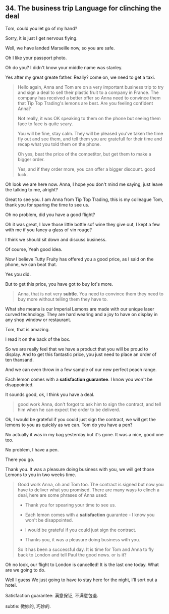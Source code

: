 ## 34. The business trip Language for clinching the deal

Tom, could you let go of my hand?

Sorry, it is just I get nervous flying. 

Well, we have landed Marseille now, so you are safe. 

Oh I like your passport photo.

Oh do you? I didn't know your middle name was stanley.

Yes after my great greate father. Really? come on, we need to get a taxi. 

> Hello again, Anna and Tom are on a very important business trip to try and sign a deal to sell their plastic fruit to a company in France. The company has received a better offer so Anna need to convince them that Tip Top Trading's lemons are best. Are you feeling confident Anna?
> 
> Not really, it was OK speaking to them on the phone but seeing them face to face is quite scary. 
> 
> You will be fine, stay calm. They will be pleased you've taken the time fly out and see them, and tell them you are gratefull for their time and recap what you told them on the phone. 
> 
> Oh yes, beat the price of the competitor, but get them to make a bigger order. 
> 
> Yes, and if they order more, you can offer a bigger discount. good luck.

Oh look we are here now. Anna, I hope you don't mind me saying, just leave the talking to me, alright? 

Great to see you. I am Anna from Tip Top Trading, this is my colleague Tom, thank you for sparing the time to see us.

Oh no problem, did you have a good flight? 

Oh it was great, I love those little bottle sof wine they give out, I kept a few with me if you fancy a glass of vin rouge?

I think we should sit down and discuss business. 

Of course, Yeah good idea.

Now I believe Tutty Fruity has offered you a good price, as I said on the phone, we can beat that. 

Yes you did. 

But to get this price, you have got to buy lot's more. 

> Anna, that is not very **subtle**. You need to convince them they need to buy more without telling them they have to. 

What she means is our Imperial Lemons are made with our unique laser curved technology. They are hard wearing and a joy to have on display in any shop window or restaurant. 

Tom, that is amazing. 

I read it on the back of the box. 

So we are really feel that we have a product that you will be proud to display. And to get this fantastic price, you just need to place an order of ten thansand.

And we can even throw in a few sample of our new perfect peach range. 

Each lemon comes with a **satisfaction guarantee**. I know you won't be disappointed.

It sounds good, ok, I think you have a deal. 

> good work Anna, don't forgot to ask him to sign the contract, and tell him when  he can expect the order to be deliverd.

Ok, I would be grateful if you could just sign the contract, we will get the lemons to you as quickly as we can. Tom do you have a pen?

No actually it was in my bag yesterday but it's gone. It was a nice, good one too. 

No problem, I have a pen. 

There you go.

Thank you. It was a pleasure doing business with you, we will get those Lemons to you in two weeks time. 

> Good work Anna, oh and Tom too. The contract is signed but now you have to deliver what you promised. There are many ways to clinch a deal, here are some phrases of Anna used: 
> 
> * Thank you for spearing your time to see us. 
> 
> * Each lemon comes with a **satisfaction** guarantee - I know you won't be disappointed. 
> 
> * I would be grateful if you could just sign the contract. 
> 
> * Thanks you, it was a pleasure doing business with you. 
> 
> So it has been a successful day. It is time for Tom and Anna to fly back to London and tell Paul the good news. or is it? 

Oh no look, our flight to London is cancelled! It is the last one today. What are we going to do. 

Well I guess We just going to have to stay here for the night, I'll sort out a hotel.

Satisfaction guarantee: 满意保证, 不满意包退.

subtle: 微妙的, 巧妙的.


